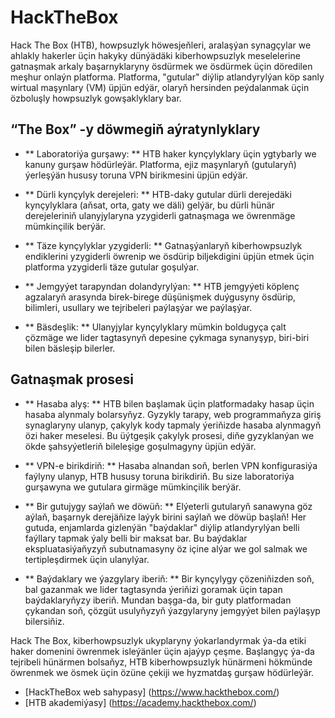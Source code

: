 # HackTheBox

Hack The Box (HTB), howpsuzlyk höwesjeňleri, aralaşýan synagçylar we ahlakly hakerler üçin hakyky dünýädäki kiberhowpsuzlyk meselelerine gatnaşmak arkaly başarnyklaryny ösdürmek we ösdürmek üçin döredilen meşhur onlaýn platforma. Platforma, "gutular" diýlip atlandyrylýan köp sanly wirtual maşynlary (VM) üpjün edýär, olaryň hersinden peýdalanmak üçin özboluşly howpsuzlyk gowşaklyklary bar.

## “The Box” -y döwmegiň aýratynlyklary

- ** Laboratoriýa gurşawy: ** HTB haker kynçylyklary üçin ygtybarly we kanuny gurşaw hödürleýär. Platforma, ejiz maşynlaryň (gutularyň) ýerleşýän hususy toruna VPN birikmesini üpjün edýär.

- ** Dürli kynçylyk derejeleri: ** HTB-daky gutular dürli derejedäki kynçylyklara (aňsat, orta, gaty we däli) gelýär, bu dürli hünär derejeleriniň ulanyjylaryna yzygiderli gatnaşmaga we öwrenmäge mümkinçilik berýär.

- ** Täze kynçylyklar yzygiderli: ** Gatnaşýanlaryň kiberhowpsuzlyk endiklerini yzygiderli öwrenip we ösdürip biljekdigini üpjün etmek üçin platforma yzygiderli täze gutular goşulýar.

- ** Jemgyýet tarapyndan dolandyrylýan: ** HTB jemgyýeti köplenç agzalaryň arasynda birek-birege düşünişmek duýgusyny ösdürip, bilimleri, usullary we tejribeleri paýlaşýar we paýlaşýar.

- ** Bäsdeşlik: ** Ulanyjylar kynçylyklary mümkin boldugyça çalt çözmäge we lider tagtasynyň depesine çykmaga synanyşyp, biri-biri bilen bäsleşip bilerler.

## Gatnaşmak prosesi

- ** Hasaba alyş: ** HTB bilen başlamak üçin platformadaky hasap üçin hasaba alynmaly bolarsyňyz. Gyzykly tarapy, web programmaňyza giriş synaglaryny ulanyp, çakylyk kody tapmaly ýeriňizde hasaba alynmagyň özi haker meselesi. Bu üýtgeşik çakylyk prosesi, diňe gyzyklanýan we ökde şahsyýetleriň bileleşige goşulmagyny üpjün edýär.

- ** VPN-e birikdiriň: ** Hasaba alnandan soň, berlen VPN konfigurasiýa faýlyny ulanyp, HTB hususy toruna birikdiriň. Bu size laboratoriýa gurşawyna we gutulara girmäge mümkinçilik berýär.

- ** Bir gutujygy saýlaň we döwüň: ** Elýeterli gutularyň sanawyna göz aýlaň, başarnyk derejäňize laýyk birini saýlaň we döwüp başlaň! Her gutuda, enjamlarda gizlenýän "baýdaklar" diýlip atlandyrylýan belli faýllary tapmak ýaly belli bir maksat bar. Bu baýdaklar ekspluatasiýaňyzyň subutnamasyny öz içine alýar we gol salmak we tertipleşdirmek üçin ulanylýar.

- ** Baýdaklary we ýazgylary iberiň: ** Bir kynçylygy çözeniňizden soň, bal gazanmak we lider tagtasynda ýeriňizi goramak üçin tapan baýdaklaryňyzy iberiň. Mundan başga-da, bir guty platformadan çykandan soň, çözgüt usulyňyzyň ýazgylaryny jemgyýet bilen paýlaşyp bilersiňiz.

Hack The Box, kiberhowpsuzlyk ukyplaryny ýokarlandyrmak ýa-da etiki haker domenini öwrenmek isleýänler üçin ajaýyp çeşme. Başlangyç ýa-da tejribeli hünärmen bolsaňyz, HTB kiberhowpsuzlyk hünärmeni hökmünde öwrenmek we ösmek üçin özüne çekiji we hyzmatdaş gurşaw hödürleýär.

- [HackTheBox web sahypasy] (https://www.hackthebox.com/)
- [HTB akademiýasy] (https://academy.hackthebox.com/)